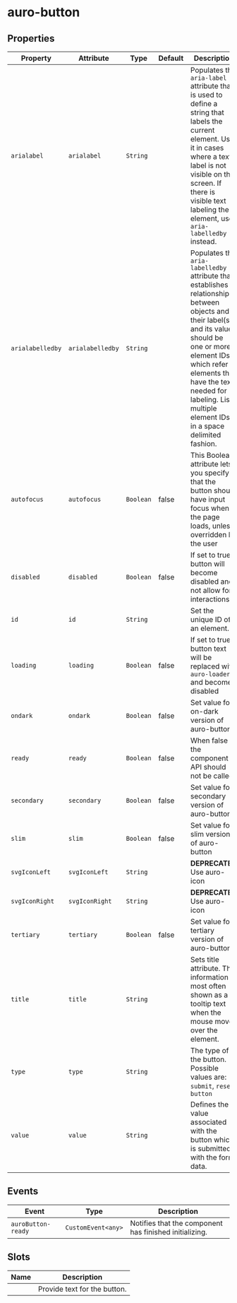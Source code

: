 # auro-button

## Properties

| Property         | Attribute        | Type      | Default | Description                                      |
|------------------|------------------|-----------|---------|--------------------------------------------------|
| `arialabel`      | `arialabel`      | `String`  |         | Populates the `aria-label` attribute that is used to define a string that labels the current element. Use it in cases where a text label is not visible on the screen. If there is visible text labeling the element, use `aria-labelledby` instead. |
| `arialabelledby` | `arialabelledby` | `String`  |         | Populates the `aria-labelledby` attribute that establishes relationships between objects and their label(s), and its value should be one or more element IDs, which refer to elements that have the text needed for labeling. List multiple element IDs in a space delimited fashion. |
| `autofocus`      | `autofocus`      | `Boolean` | false   | This Boolean attribute lets you specify that the button should have input focus when the page loads, unless overridden by the user |
| `disabled`       | `disabled`       | `Boolean` | false   | If set to true button will become disabled and not allow for interactions |
| `id`             | `id`             | `String`  |         | Set the unique ID of an element.                 |
| `loading`        | `loading`        | `Boolean` | false   | If set to true button text will be replaced with `auro-loader` and become disabled |
| `ondark`         | `ondark`         | `Boolean` | false   | Set value for on-dark version of auro-button     |
| `ready`          | `ready`          | `Boolean` | false   | When false the component API should not be called. |
| `secondary`      | `secondary`      | `Boolean` | false   | Set value for secondary version of auro-button   |
| `slim`           | `slim`           | `Boolean` | false   | Set value for slim version of auro-button        |
| `svgIconLeft`    | `svgIconLeft`    | `String`  |         | **DEPRECATED** Use auro-icon                     |
| `svgIconRight`   | `svgIconRight`   | `String`  |         | **DEPRECATED** Use auro-icon                     |
| `tertiary`       | `tertiary`       | `Boolean` | false   | Set value for tertiary version of auro-button    |
| `title`          | `title`          | `String`  |         | Sets title attribute. The information is most often shown as a tooltip text when the mouse moves over the element. |
| `type`           | `type`           | `String`  |         | The type of the button. Possible values are: `submit`, `reset`, `button` |
| `value`          | `value`          | `String`  |         | Defines the value associated with the button which is submitted with the form data. |

## Events

| Event              | Type               | Description                                      |
|--------------------|--------------------|--------------------------------------------------|
| `auroButton-ready` | `CustomEvent<any>` | Notifies that the component has finished initializing. |

## Slots

| Name | Description                  |
|------|------------------------------|
|      | Provide text for the button. |
